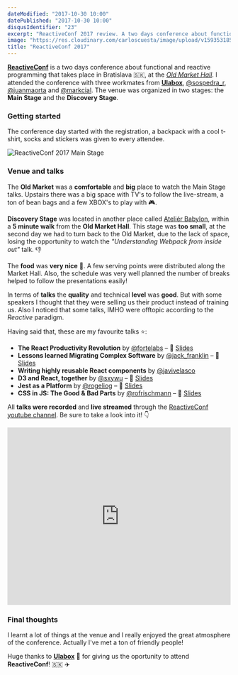 ```yaml
---
dateModified: "2017-10-30 10:00"
datePublished: "2017-10-30 10:00"
disqusIdentifier: "23"
excerpt: "ReactiveConf 2017 review. A two days conference about functional and reactive programming that takes places in Bratislava."
image: "https://res.cloudinary.com/carloscuesta/image/upload/v1593531859/blog-featured-images/Reactive_Conf.png"
title: "ReactiveConf 2017"
---
```


**[ReactiveConf](https://reactiveconf.com)** is a two days conference about functional and reactive programming that takes place in Bratislava 🇸🇰, at the [_Old Market Hall_](https://www.visitbratislava.com/places/old-market-hall/). I attended the conference with three workmates from **[Ulabox](https://ulabox.com)**, [@sospedra_r](https://twitter.com/sospedra_r), [@juanmaorta](https://twitter.com/juanmaorta) and [@markcial](https://twitter.com/Markcial). The venue was organized in two stages: the **Main Stage** and the **Discovery Stage**.

### Getting started

The conference day started with the registration, a backpack with a cool t-shirt, socks and stickers was given to every attendee.

![ReactiveConf 2017 Main Stage](https://res.cloudinary.com/carloscuesta/image/upload/reactiveconf-2017-carloscuesta.png)

### Venue and talks

The **Old Market** was a **comfortable** and **big** place to watch the Main Stage talks. Upstairs there was a big space with TV's to follow the live-stream, a ton of bean bags and a few XBOX's to play with 🎮.

**Discovery Stage** was located in another place called [Ateliér Babylon](https://goo.gl/maps/26uvWrAnDhv), within a **5 minute walk** from the **Old Market Hall**. This stage was **too small**, at the second day we had to turn back to the Old Market, due to the lack of space, losing the opportunity to watch the _"Understanding Webpack from inside out"_ talk. 👎

The **food** was **very nice** 🍗. A few serving points were distributed along the Market Hall. Also, the schedule was very well planned the number of breaks helped to follow the presentations easily!

In terms of **talks** the **quality** and technical **level** was **good**. But with some speakers I thought that they were selling us their product instead of training us. Also I noticed that some talks, IMHO were offtopic according to the _Reactive_ paradigm.

Having said that, these are my favourite talks ⭐️:

- **The React Productivity Revolution** by [@fortelabs](https://twitter.com/fortelabs) – 🎥 [Slides](https://www.slideshare.net/tiagoforte/the-react-productivity-revolution-by-tiago-forte)  
- **Lessons learned Migrating Complex Software** by [@jack_franklin](twitter.com/jack_franklin) – 🎥 [Slides](https://speakerdeck.com/jackfranklin/reactiveconf-lessons-migrating-complex-software)
- **Writing highly reusable React components** by [@javivelasco](https://twitter.com/javivelasco)
- **D3 and React, together** by [@sxywu](https://twitter.com/sxywu) – 🎥 [Slides](http://sxywu.com/react-d3/)
- **Jest as a Platform** by [@rogeliog](https://twitter.com/rogeliog/) – 🎥 [Slides](https://github.com/rogeliog/jest-as-a-platform-talk/blob/master/Jest%20as%20a%20Platform.pdf)
- **CSS in JS: The Good & Bad Parts** by [@rofrischmann](https://twitter.com/rofrischmann) – 🎥 [Slides](https://speakerdeck.com/rofrischmann/css-in-js-the-good-and-bad-parts)

All **talks were recorded** and **live streamed** through the [ReactiveConf youtube channel](https://www.youtube.com/channel/UCBHdUnixTWymmXBIw12Y8Qg). Be sure to take a look into it! 👇

<iframe width="100%" height="400" src="https://www.youtube.com/embed/62xd25kEZ3o?rel=0" frameborder="0" allowfullscreen></iframe>

### Final thoughts

I learnt a lot of things at the venue and I really enjoyed the great atmosphere of the conference. Actually I've met a ton of friendly people!

Huge thanks to **[Ulabox](https://ulabox.com)** 💖 for giving us the oportunity to attend **ReactiveConf**! 🇸🇰 ✈️
